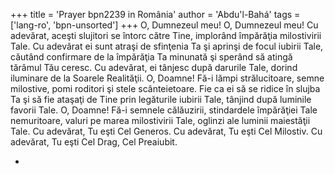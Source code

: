 +++
title = 'Prayer bpn2239 in România'
author = 'Abdu'l-Bahá'
tags = ['lang-ro', 'bpn-unsorted']
+++
O, Dumnezeul meu! O, Dumnezeul meu!
Cu adevărat, aceşti slujitori se întorc către Tine, implorând împărăţia milostivirii Tale. Cu adevărat ei sunt atraşi de sfinţenia Ta şi aprinşi de focul iubirii Tale, căutând confirmare de la împărăţia Ta minunată şi sperând să atingă tărâmul Tău ceresc. Cu adevărat, ei tânjesc după darurile Tale, dorind iluminare de la Soarele Realităţii. O, Doamne! Fă-i lămpi strălucitoare, semne milostive, pomi roditori şi stele scânteietoare. Fie ca ei să se ridice în slujba Ta şi să fie ataşaţi de Tine prin legăturile iubirii Tale, tânjind după luminile favorii Tale. O, Doamne! Fă-i semnele călăuzirii, stindardele împărăţiei Tale nemuritoare, valuri pe marea milostivirii Tale, oglinzi ale luminii maiestăţii Tale. Cu adevărat, Tu eşti Cel Generos. Cu adevărat, Tu eşti Cel Milostiv. Cu adevărat, Tu eşti Cel Drag, Cel Preaiubit.

-
